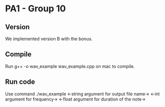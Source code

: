 # PA1 - Group 10

## Version

We implemented version B with the bonus.

## Compile
Run g++ -o wav_example wav_example.cpp on mac to compile.

## Run code
Use command ./wav_example <-string argument for output file name-> <-int argument for frequency-> <-float argument for duration of the note->